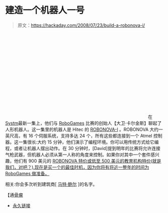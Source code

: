 # 建造一个机器人一号

> 原文：<https://hackaday.com/2008/07/23/build-a-robonova-i/>

<object width="450" height="273"><param name="movie" value="http://bitcast-a.bitgravity.com/revision3/swf/rev3_player.swf?AutoPlay=off&amp;Buffer=120&amp;File=http://www.podtrac.com/pts/redirect.flv/bitcast-a.bitgravity.com/revision3/flv/systm/0061/systm--0061--robogamesV2--800kbps.flv&amp;ScrubMode=advanced&amp;Thumb=http://bitcast-a.bitgravity.com/revision3/thumbs/systm--0061--robogamesV2--thumb.jpg&amp;DefaultRatio=0.56&amp;PostRoll=http://bitcast-a.bitgravity.com/revision3/flv/sponsors/Go_Daddy_Sandwich_v.3--800kbps.flv&amp;AutoSize=off"><param name="base" value="http://bitcast-a.bitgravity.com/revision3/swf/"><param name="loop" value="false"><param name="quality" value="high"><param name="bgcolor" value="#171717"><param name="allowScriptAccess" value="sameDomain"><param name="allowFullScreen" value="true"></object>
在[Systm](http://revision3.com/systm/robogamesV2/)最新一集上，他们与 [RoboGames](http://robogames.net/) 比赛的创始人【大卫·卡尔金斯】聊起了人形机器人。这一集里的机器人是 Hitec 的 [ROBONOVA-I](http://www.robonova.com/manager/product.php) 。ROBONOVA 大约一英尺高，有 16 个伺服系统，支持多达 24 个，所有这些都连接到一个 Atmel 控制器。这一集很长:大约 15 分钟，他们演示了编程环境。你可以用传统方式给它编程，或者让机器人摆出动作。在 30 分钟时，[David]提到明年的比赛将允许连接气枪武器，但机器人必须从第一人称的角度来控制。如果你对其中一个套件感兴趣，他们有 900 美元的 [ROBONOVA 特价或低至 500 美元的教育机构特价(就是我们，对吧？).现在是买一个的最佳时机，因为你将有将近一整年的时间为 RoboGames 做准备。](http://robogames.net/buy-rn1.php)

相关:你会多次听到建筑商[ [马特·鲍尔](http://www.bauerindependents.com/) ]的名字。

【通[骨瘤](http://www.botjunkie.com/2008/07/23/david-calkins-on-humanoid-robotics/)

*   [永久链接](http://revision3.com/systm/robogamesV2/)